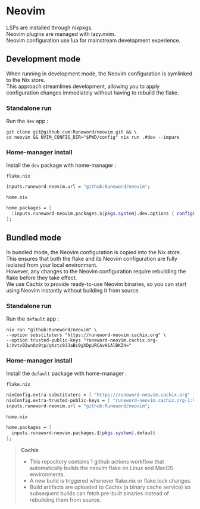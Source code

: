 # Neovim
LSPs are installed through nixpkgs.   
Neovim plugins are managed with lazy.nvim.   
Neovim configuration use lua for mainstream development experience.

## Development mode
When running in development mode, the Neovim configuration is symlinked to the Nix store.   
This approach streamlines development, allowing you to apply configuration changes immediately without having to rebuild the flake.

### Standalone run
Run the `dev` app :

  ```shell
  git clone git@github.com:Runeword/neovim.git && \
  cd neovim && NVIM_CONFIG_DIR="$PWD/config" nix run .#dev --impure
  ```

### Home-manager install
Install the `dev` package with home-manager :

  `flake.nix`
  ```nix
  inputs.runeword-neovim.url = "github:Runeword/neovim";
  ```

  `home.nix`
  ```nix
  home.packages = [
    (inputs.runeword-neovim.packages.${pkgs.system}.dev.options { configPath = "${config.home.homeDirectory}/neovim/config"; })
  ];
  ```

## Bundled mode
In bundled mode, the Neovim configuration is copied into the Nix store.   
This ensures that both the flake and its Neovim configuration are fully isolated from your local environment.   
However, any changes to the Neovim configuration require rebuilding the flake before they take effect.   
We use Cachix to provide ready-to-use Neovim binaries, so you can start using Neovim instantly without building it from source.

### Standalone run
Run the `default` app :

  ```shell
  nix run "github:Runeword/neovim" \
  --option substituters "https://runeword-neovim.cachix.org" \
  --option trusted-public-keys "runeword-neovim.cachix.org-1:Vvtv02wnOz9tp/qKztc9JJaBc9gXDpURCAvHiAlBKZ4="
  ```

### Home-manager install
Install the `default` package with home-manager :

  `flake.nix`
  ```nix
  nixConfig.extra-substituters = [ "https://runeword-neovim.cachix.org" ];
  nixConfig.extra-trusted-public-keys = [ "runeword-neovim.cachix.org-1:Vvtv02wnOz9tp/qKztc9JJaBc9gXDpURCAvHiAlBKZ4=" ];
  inputs.runeword-neovim.url = "github:Runeword/neovim";
  ```

  `home.nix`
  ```nix
  home.packages = [
    inputs.runeword-neovim.packages.${pkgs.system}.default
  ];
  ```

> **Cachix**   
> - This repository contains 1 github actions workflow that automatically builds the neovim flake on Linux and MacOS environments.   
> - A new build is triggered whenever flake.nix or flake.lock changes.   
> - Build artifacts are uploaded to Cachix (a binary cache service) so subsequent builds can fetch pre-built binaries instead of rebuilding them from source.   
